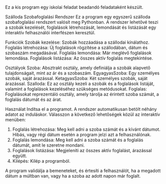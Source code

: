 Ez a kis program egy iskolai feladat beadandó feladataként készült.

Szálloda Szobafoglalási Rendszer
Ez a program egy egyszerű szálloda szobafoglalási rendszert valósít meg Pythonban. A rendszer lehetővé teszi a szobák kezelését, foglalások létrehozását, lemondását és listázását egy interaktív felhasználói interfészen keresztül.

Funkciók
Szobák kezelése: Szobák hozzáadása a szállodai kínálathoz.
Foglalás létrehozása: Új foglalások rögzítése a szállodában, dátum és szobaszám megadásával.
Foglalás lemondása: Már meglévő foglalások lemondása.
Foglalások listázása: Az összes aktív foglalás megtekintése.

Osztályok
Szoba: Absztrakt osztály, amely definiálja a szobák alapvető tulajdonságait, mint az ár és a szobaszám.
EgyagyasSzoba: Egy személyes szobák, saját árazással.
KetagyasSzoba: Két személyes szobák, saját árazással.
Szalloda: Ez az osztály kezeli a szobák és a foglalások listáját, valamint a foglalások kezeléséhez szükséges metódusokat.
Foglalas: Foglalásokat reprezentáló osztály, amely tárolja az érintett szoba számát, a foglalás dátumát és az árat.

Használat
Indítsa el a programot. A rendszer automatikusan betölt néhány adatot az induláskor.
Válasszon a következő lehetőségek közül az interaktív menüben:
1. Foglalás létrehozása: Meg kell adni a szoba számát és a kívánt dátumot. Hibás, vagy régi dátum esetén a program jelzi azt a felhasználónak.
2. Foglalás lemondása: Meg kell adni a szoba számát és a foglalás dátumát, amit le szeretne mondani.
3. Foglalások listázása: Megjeleníti az összes aktív foglalást, árazással együtt.
4. Kilépés: Kilép a programból.
   
A program validálja a bemeneteket, és értesíti a felhasználót, ha a megadott dátum a múltban van, vagy ha a szoba az adott napon már foglalt.
